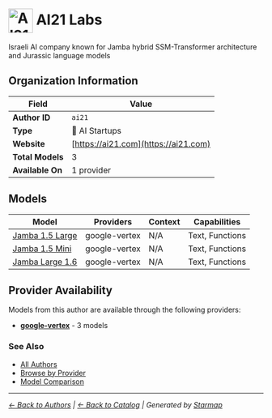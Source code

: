 # <img src="https://raw.githubusercontent.com/agentstation/starmap/master/internal/embedded/logos/ai21.svg" alt="AI21 Labs logo" width="48" height="48" style="vertical-align: middle;"> AI21 Labs
  
  
  
Israeli AI company known for Jamba hybrid SSM-Transformer architecture and Jurassic language models
  
  
## Organization Information
  
| Field | Value |
|---------|---------|
| **Author ID** | `ai21` |
| **Type** | 🚀 AI Startups |
| **Website** | [https://ai21.com](https://ai21.com) |
| **Total Models** | 3 |
| **Available On** | 1 provider |

  
## Models
  
| Model | Providers | Context | Capabilities |
|---------|---------|---------|---------|
| [Jamba 1.5 Large](./models/jamba-1.5-large-at-001) | google-vertex | N/A | Text, Functions |
| [Jamba 1.5 Mini](./models/jamba-1.5-mini-at-001) | google-vertex | N/A | Text, Functions |
| [Jamba Large 1.6](./models/jamba-large-1.6-at-001) | google-vertex | N/A | Text, Functions |

  
## Provider Availability
  
Models from this author are available through the following providers:
  
  
- **[google-vertex](../../providers/google-vertex/)** - 3 models
  
### See Also
  
- [All Authors](../)
- [Browse by Provider](../../providers/)
- [Model Comparison](../../models/)
  
---
*_[← Back to Authors](../) | [← Back to Catalog](../../) | Generated by [Starmap](https://github.com/agentstation/starmap)_*